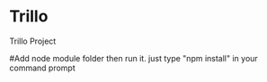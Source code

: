 # Trillo
Trillo Project

#Add node module folder then run it. just type "npm install" in your command prompt
